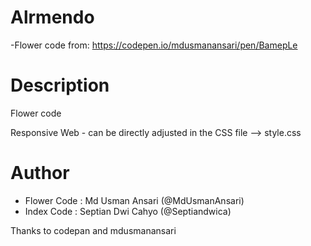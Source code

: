 # Alrmendo
-Flower code from: https://codepen.io/mdusmanansari/pen/BamepLe


# Description
Flower code

Responsive Web - can be directly adjusted in the CSS file --> style.css

# Author
- Flower Code : Md Usman Ansari (@MdUsmanAnsari)
- Index Code : Septian Dwi Cahyo (@Septiandwica)

Thanks to codepan and mdusmanansari
